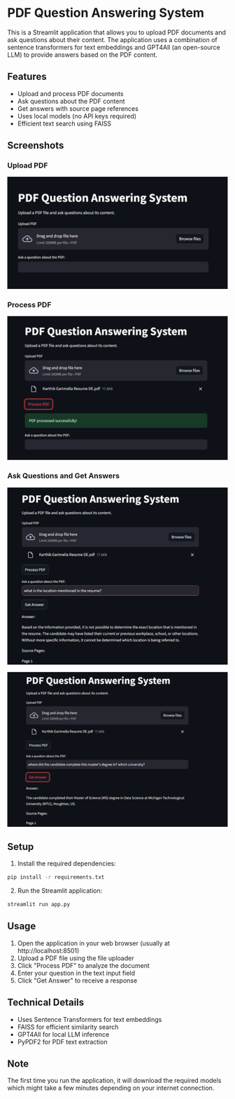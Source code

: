 # PDF Question Answering System

This is a Streamlit application that allows you to upload PDF documents and ask questions about their content. The application uses a combination of sentence transformers for text embeddings and GPT4All (an open-source LLM) to provide answers based on the PDF content.

## Features

- Upload and process PDF documents
- Ask questions about the PDF content
- Get answers with source page references
- Uses local models (no API keys required)
- Efficient text search using FAISS

## Screenshots

### Upload PDF
![Upload PDF](images/PDF%20Upload.png)

### Process PDF
![Process PDF](images/PDF%20Processing.png)

### Ask Questions and Get Answers
![Question Answering 1](images/Q&A1.png)

![Question Answering 2](images/Q&A2.png)

## Setup

1. Install the required dependencies:
```bash
pip install -r requirements.txt
```

2. Run the Streamlit application:
```bash
streamlit run app.py
```

## Usage

1. Open the application in your web browser (usually at http://localhost:8501)
2. Upload a PDF file using the file uploader
3. Click "Process PDF" to analyze the document
4. Enter your question in the text input field
5. Click "Get Answer" to receive a response

## Technical Details

- Uses Sentence Transformers for text embeddings
- FAISS for efficient similarity search
- GPT4All for local LLM inference
- PyPDF2 for PDF text extraction

## Note

The first time you run the application, it will download the required models which might take a few minutes depending on your internet connection. 
